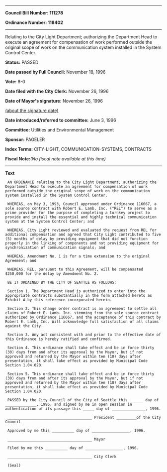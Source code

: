 

********

**Council Bill Number: 111278**
   
**Ordinance Number: 118402**
********

 Relating to the City Light Department; authorizing the Department Head to execute an agreement for compensation of work performed outside the original scope of work on the communication system installed in the System Control Center.

**Status:** PASSED
   
**Date passed by Full Council:** November 18, 1996
   
**Vote:** 8-0
   
**Date filed with the City Clerk:** November 26, 1996
   
**Date of Mayor's signature:** November 26, 1996
   
[(about the signature date)](/~public/approvaldate.htm)
   
   
   
**Date introduced/referred to committee:** June 3, 1996
   
**Committee:** Utilities and Environmental Management
   
**Sponsor:** PAGELER
   
   
**Index Terms:** CITY-LIGHT, COMMUNICATION-SYSTEMS, CONTRACTS

**Fiscal Note:**_(No fiscal note available at this time)_

********

**Text**
   
```
 AN ORDINANCE relating to the City Light Department; authorizing the Department Head to execute an agreement for compensation of work performed outside the original scope of work on the communication system installed in the System Control Center.

 WHEREAS, on May 3, 1993, Council approved under Ordinance 116667, a sole source contract with Robert E. Lamb, Inc. ("REL") to serve as a prime provider for the purpose of completing a turnkey project to provide and install the essential and highly technical communication system at the System Control Center; and

 WHEREAS, City Light reviewed and evaluated the request from REL for additional compensation and agreed that City Light contributed to five (5) months of delay by providing equipment that did not function properly in the linking of components and not providing equipment for synchronization of communication signals; and

 WHEREAS, Amendment No. 1 is for a time extension to the original Agreement; and

 WHEREAS, REL, pursuant to this Agreement, will be compensated $250,000 for the delay by Amendment No. 2.

 BE IT ORDAINED BY THE CITY OF SEATTLE AS FOLLOWS:

 Section 1. The Department Head is authorized to enter into the appropriate contracts substantially in the form attached hereto as Exhibit A by this reference incorporated herein.

 Section 2. This change order contract is an agreement to settle all claims of Robert E. Lamb. Inc. stemming from the sole source contract authorized by Ordinance 116667, and the acceptance of this contract by Robert E. Lamb, Inc. Will acknowledge full satisfaction of all claims against the City.

 Section 3. Any act consistent with and prior to the effective date of this Ordinance is hereby ratified and confirmed.

 Section 4. This ordinance shall take effect and be in force thirty (30) days from and after its approval by the Mayor, but if not approved and returned by the Mayor within ten (10) days after presentation, it shall take effect as provided by Municipal Code Section 1.04.020.

 Section 5. This ordinance shall take effect and be in force thirty (30) days from and after its approval by the Mayor, but if not approved and returned by the Mayor within ten (10) days after presentation, it shall take effect as provided by Municipal Code Section 1.04.020.

 PASSED by the City Council of the City of Seattle this ______ day of ______________, 1996, and signed by me in open session in authentication of its passage this _____ day of _______________, 1996.

 ______________________________________ President _________of the City Council

 Approved by me this __________ day of _________________, 1996.

 ______________________________________ Mayor

 Filed by me this __________ day of _________________, 1996.

 ______________________________________ City Clerk

 (Seal)

```
